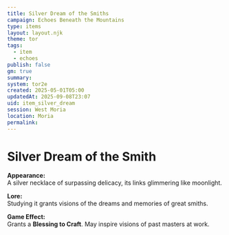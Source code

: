 ```yaml
---
title: Silver Dream of the Smiths
campaign: Echoes Beneath the Mountains
type: items
layout: layout.njk
theme: tor
tags:
  - item
  - echoes
publish: false
gm: true
summary:
system: tor2e
created: 2025-05-01T05:00
updatedAt: 2025-09-08T23:07
uid: item_silver_dream
session: West Moria
location: Moria
permalink:
---
```


# Silver Dream of the Smith

**Appearance:**  
A silver necklace of surpassing delicacy, its links glimmering like moonlight.

**Lore:**  
Studying it grants visions of the dreams and memories of great smiths.

**Game Effect:**  
Grants a **Blessing to Craft**. May inspire visions of past masters at work.

